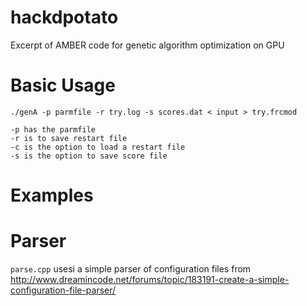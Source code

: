 # hackdpotato
Excerpt of AMBER code for genetic algorithm optimization on GPU

# Basic Usage

```
./genA -p parmfile -r try.log -s scores.dat < input > try.frcmod

-p has the parmfile 
-r is to save restart file 
-c is the option to load a restart file
-s is the option to save score file 
```

# Examples


# Parser

`parse.cpp` usesi a simple parser of configuration files from
http://www.dreamincode.net/forums/topic/183191-create-a-simple-configuration-file-parser/
